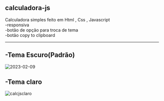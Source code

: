 ## calculadora-js
Calculadora simples feito em Html , Css , Javascript
<br>
-responsiva
<br>
-botão de opção para troca de tema
<br>
-botão copy to clipboard
<br>
<hr>

## -Tema Escuro(Padrão)
![2023-02-09](https://user-images.githubusercontent.com/122037079/217711841-56d1da58-e1e8-407c-adb0-ef2ad6d89c4c.png)



## -Tema claro

![calcjsclaro](https://user-images.githubusercontent.com/122037079/217712364-b711d260-19b7-4856-889b-7cb13580e12a.png)

